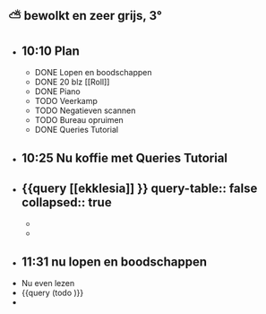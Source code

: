 ## ⛅ bewolkt en zeer grijs, 3°
- ## 10:10 Plan
	- DONE Lopen en boodschappen
	- DONE 20 blz [[Roll]]
	- DONE Piano
	- TODO Veerkamp
	- TODO Negatieven scannen
	- TODO Bureau opruimen
	- DONE Queries  Tutorial
- ## 10:25 Nu koffie met Queries Tutorial
- {{query [[ekklesia]] }}
  query-table:: false
  collapsed:: true
	-
	-
	-
- ## 11:31 nu lopen en boodschappen
- Nu even lezen
- {{query (todo )}}
-